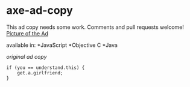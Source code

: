 axe-ad-copy
===========

This ad copy needs some work. Comments and pull requests welcome!
[Picture of the Ad](http://globalnerdy.com/wordpress/wp-content/uploads/2007/10/axe_body_spray_nerd_ad.jpg "Ad")

available in:
*JavaScript
*Objective C
*Java


_original ad copy_

```
if (you == understand.this) {
    get.a.girlfriend;
}
```
